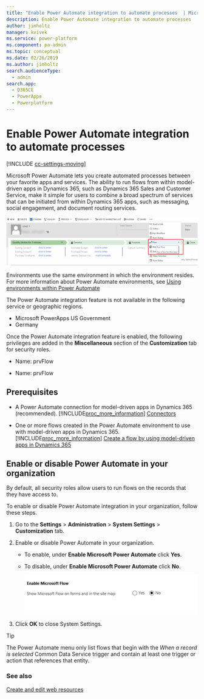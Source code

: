 ```yaml
---
title: "Enable Power Automate integration to automate processes  | MicrosoftDocs"
description: Enable Power Automate integration to automate processes
author: jimholtz
manager: kvivek
ms.service: power-platform
ms.component: pa-admin
ms.topic: conceptual
ms.date: 02/26/2019
ms.author: jimholtz
search.audienceType: 
  - admin
search.app: 
  - D365CE
  - PowerApps
  - Powerplatform
---
```

# Enable Power Automate integration to automate processes

[!INCLUDE [cc-settings-moving](../includes/cc-settings-moving.md)] 

Microsoft Power Automate lets you create automated processes between your favorite apps and services. The ability to run flows from within model-driven apps in Dynamics 365, such as Dynamics 365 Sales and Customer Service, make it simple for users to combine a broad spectrum of services that can be initiated from within Dynamics 365 apps, such as messaging, social engagement, and document routing services.  

![Lead record with Power Automate integration](media/flow-integration.png)

Environments use the same environment in which the environment resides. For more information about Power Automate environments, see [Using environments within Power Automate](https://docs.microsoft.com/power-automate/environments-overview-admin)
  
The Power Automate integration feature is not available in the following service or geographic regions.
- Microsoft PowerApps US Government
- Germany

Once the Power Automate integration feature is enabled, the following privileges are added in the **Miscellaneous** section of the **Customization** tab for security roles.  
  
- Name: prvFlow  
  
- Name: prvFlow  
  
## Prerequisites  
  
- A Power Automate connection for model-driven apps in Dynamics 365 (recommended). [!INCLUDE[proc_more_information](../includes/proc-more-information.md)] [Connectors](https://docs.microsoft.com/connectors/)  
  
- One or more flows created in the Power Automate environment to use with model-driven apps in Dynamics 365. [!INCLUDE[proc_more_information](../includes/proc-more-information.md)] [Create a flow by using model-driven apps in Dynamics 365](https://docs.microsoft.com/power-automate/connection-dynamics365)  
  
## Enable or disable Power Automate in your organization  
 By default, all security roles allow users to run flows on the records that they have access to.  
  
 To enable or disable Power Automate integration in your organization, follow these steps.  
  
1.  Go to the **Settings** > **Administration** > **System Settings** > **Customization** tab.  
  
2.  Enable or disable Power Automate in your organization.  
  
    -   To enable, under **Enable Microsoft Power Automate** click **Yes**.  
    
    -   To disable, under **Enable Microsoft Power Automate** click **No**.  
  
        ![Enable Power Automate integration](../admin/media/embed-flow-enable.png "Enable Power Automate integration")  
  
3.  Click **OK** to close System Settings. 

> [!TIP]
   >  The Power Automate menu only list flows that begin with the *When a record is selected* Common Data Service trigger and contain at least one trigger or action that references that entity.
   >  
 
### See also  
 [Create and edit web resources](https://docs.microsoft.com/powerapps/maker/model-driven-apps/create-edit-web-resources)
